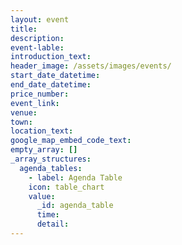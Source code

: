 ```yaml
---
layout: event
title:
description:
event-lable:
introduction_text:
header_image: /assets/images/events/
start_date_datetime:
end_date_datetime:
price_number: 
event_link:
venue:
town:
location_text:
google_map_embed_code_text:
empty_array: []
_array_structures:
  agenda_tables:
    - label: Agenda Table
    icon: table_chart
    value:
      _id: agenda_table
      time:
      detail:
---
```

